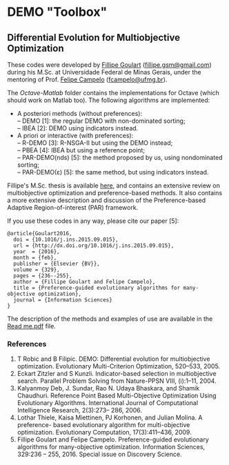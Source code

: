 # DEMO "Toolbox"
## Differential Evolution for Multiobjective Optimization

These codes were developed by [Fillipe Goulart](http://orcslab.cpdee.ufmg.br/index.php/current-members/46-fillipe-goulart-silva-mendes) ([fillipe.gsm@gmail.com](fillipe.gsm@gmail.com)) during his M.Sc. at Universidade Federal de Minas Gerais, under the mentoring of Prof. [Felipe Campelo](http://orcslab.cpdee.ufmg.br/index.php/faculty/5-felipe-campelo) ([fcampelo@ufmg.br](fcampelo@ufmg.br)). 

The _Octave-Matlab_ folder contains the implementations for Octave (which should work on Matlab too). The following algorithms are implemented:

- A posteriori methods (without preferences):  
    – DEMO [1]: the regular DEMO with non-dominated sorting;  
    – IBEA [2]: DEMO using indicators instead.  
- A priori or interactive (with preferences):  
    – R-DEMO [3]: R-NSGA-II but using the DEMO instead;  
    – PBEA [4]: IBEA but using a reference point;  
    – PAR-DEMO(nds) [5]: the method proposed by us, using nondominated sorting;  
    – PAR-DEMO(ε) [5]: the same method, but using indicators instead.  

Fillipe's M.Sc. thesis is available [here](http://ppgee.ufmg.br/defesas/1120M.PDF), and contains an extensive review on multiobjective optimization and preference-based methods. It also contains a more extensive description and discussion of the Preference-based Adaptive Region-of-interest (PAR) framework. 

If you use these codes in any way, please cite our paper [5]:

    @article{Goulart2016,
      doi = {10.1016/j.ins.2015.09.015},
      url = {http://dx.doi.org/10.1016/j.ins.2015.09.015},
      year  = {2016},
      month = {feb},
      publisher = {Elsevier {BV}},
      volume = {329},
      pages = {236--255},
      author = {Fillipe Goulart and Felipe Campelo},
      title = {Preference-guided evolutionary algorithms for many-objective optimization},
      journal = {Information Sciences}
    }

The description of the methods and examples of use are available in the [Read me.pdf](https://github.com/ORCSLab/DEMO/blob/master/Read%20me.pdf) file.

### References
1. T Robic and B Filipic. DEMO: Differential evolution for multiobjective optimization. Evolutionary Multi-Criterion Optimization, 520–533, 2005.  
1. Eckart Zitzler and S Kunzli. Indicator-based selection in multiobjective search. Parallel Problem Solving from Nature-PPSN VIII, (i):1–11, 2004.  
1. Kalyanmoy Deb, J. Sundar, Rao N. Udaya Bhaskara, and Shamik Chaudhuri. Reference Point Based Multi-Objective Optimization Using Evolutionary Algorithms. International Journal of Computational Intelligence Research, 2(3):273– 286, 2006.
1. Lothar Thiele, Kaisa Miettinen, PJ Korhonen, and Julian Molina. A preference- based evolutionary algorithm for multi-objective optimization. Evolutionary Computation, 17(3):411–436, 2009.
1. Fillipe Goulart and Felipe Campelo. Preference-guided evolutionary algorithms for many-objective optimization. Information Sciences, 329:236 – 255, 2016. Special issue on Discovery Science.
